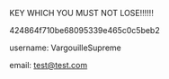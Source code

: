 KEY WHICH YOU MUST NOT LOSE!!!!!!

424864f710be68095339e465c0c5beb2


username: VargouilleSupreme

email: test@test.com
